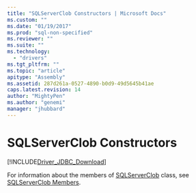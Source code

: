 ```yaml
---
title: "SQLServerClob Constructors | Microsoft Docs"
ms.custom: ""
ms.date: "01/19/2017"
ms.prod: "sql-non-specified"
ms.reviewer: ""
ms.suite: ""
ms.technology: 
  - "drivers"
ms.tgt_pltfrm: ""
ms.topic: "article"
apitype: "Assembly"
ms.assetid: 287d261a-0527-4890-b0d9-49d5645b41ae
caps.latest.revision: 14
author: "MightyPen"
ms.author: "genemi"
manager: "jhubbard"
---
```

# SQLServerClob Constructors
[!INCLUDE[Driver_JDBC_Download](../../../includes/driver_jdbc_download.md)]

  For information about the members of [SQLServerClob](../../../connect/jdbc/reference/sqlserverclob-class.md) class, see [SQLServerClob Members](../../../connect/jdbc/reference/sqlserverclob-members.md).  
  
  